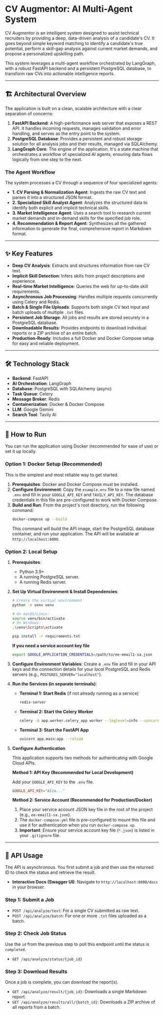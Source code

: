 # CV Augmentor: AI Multi-Agent System

CV Augmentor is an intelligent system designed to assist technical recruiters by providing a deep, data-driven analysis of a candidate's CV. It goes beyond simple keyword matching to identify a candidate's true potential, perform a skill-gap analysis against current market demands, and propose a personalized upskilling path.

This system leverages a multi-agent workflow orchestrated by LangGraph, with a robust FastAPI backend and a persistent PostgreSQL database, to transform raw CVs into actionable intelligence reports.

-----

## 🏗️ Architectural Overview

The application is built on a clean, scalable architecture with a clear separation of concerns:

1.  **FastAPI Backend**: A high-performance web server that exposes a REST API. It handles incoming requests, manages validation and error handling, and serves as the entry point to the system.
2.  **PostgreSQL Database**: Provides a persistent and robust storage solution for all analysis jobs and their results, managed via SQLAlchemy.
3.  **LangGraph Core**: The engine of the application. It's a state machine that orchestrates a workflow of specialized AI agents, ensuring data flows logically from one step to the next.

### The Agent Workflow

The system processes a CV through a sequence of four specialized agents:

  * **1. CV Parsing & Normalization Agent**: Ingests the raw CV text and parses it into a structured JSON format.
  * **2. Specialized Skill Analyst Agent**: Analyzes the structured data to identify both explicit and implicit technical skills.
  * **3. Market Intelligence Agent**: Uses a search tool to research current market demands and in-demand skills for the specified job role.
  * **4. Recommendation & Report Agent**: Synthesizes all the gathered information to generate the final, comprehensive report in Markdown format.

-----

## ✨ Key Features

  * **Deep CV Analysis**: Extracts and structures information from raw CV text.
  * **Implicit Skill Detection**: Infers skills from project descriptions and experience.
  * **Real-time Market Intelligence**: Queries the web for up-to-date skill requirements.
  * **Asynchronous Job Processing**: Handles multiple requests concurrently using Celery and Redis.
  * **Batch & Single File Uploads**: Supports both single CV text input and batch uploads of multiple `.txt` files.
  * **Persistent Job Storage**: All jobs and results are stored securely in a PostgreSQL database.
  * **Downloadable Results**: Provides endpoints to download individual reports or a ZIP archive of an entire batch.
  * **Production-Ready**: Includes a full Docker and Docker Compose setup for easy and reliable deployment.

-----

## 🛠️ Technology Stack

  * **Backend**: FastAPI
  * **AI Orchestration**: LangGraph
  * **Database**: PostgreSQL with SQLAlchemy (async)
  * **Task Queue**: Celery
  * **Message Broker**: Redis
  * **Containerization**: Docker & Docker Compose
  * **LLM**: Google Gemini
  * **Search Tool**: Tavily AI

-----

## 🚀 How to Run

You can run the application using Docker (recommended for ease of use) or set it up locally.

### Option 1: Docker Setup (Recommended)

This is the simplest and most reliable way to get started.

1.  **Prerequisites**: Docker and Docker Compose must be installed.
2.  **Configure Environment**: Copy the `example.env` file to a new file named `.env` and fill in your `GOOGLE_API_KEY` and `TAVILY_API_KEY`. The database credentials in this file are pre-configured to work with Docker Compose.
3.  **Build and Run**: From the project's root directory, run the following command:
    ```bash
    docker-compose up --build
    ```
    This command will build the API image, start the PostgreSQL database container, and run your application. The API will be available at `http://localhost:8000`.

### Option 2: Local Setup

1.  **Prerequisites**:
      * Python 3.9+
      * A running PostgreSQL server.
      * A running Redis server.
2.  **Set Up Virtual Environment & Install Dependencies**:
    ```bash
    # Create the virtual environment
    python -m venv venv

    # On macOS/Linux:
    source venv/bin/activate
    # On Windows:
    .\venv\Scripts\activate

    pip install -r requirements.txt
    ```

    **If you need a service account key file**

    ```bash
    export GOOGLE_APPLICATION_CREDENTIALS=/path/to/ee-email1-sa.json
    ```

3.  **Configure Environment Variables**: Create a `.env` file and fill in your API keys and the connection details for your *local* PostgreSQL and Redis servers (e.g., `POSTGRES_SERVER="localhost"`).
4.  **Run the Services (in separate terminals)**:
      * **Terminal 1: Start Redis** (if not already running as a service)
        ```bash
        redis-server
        ```
      * **Terminal 2: Start the Celery Worker**
        ```bash
        celery -A app.worker.celery_app worker --loglevel=info --concurrency=4
        ```
      * **Terminal 3: Start the FastAPI App**
        ```bash
        uvicorn app.main:app --reload
        ```
5. **Configure Authentication**

    This application supports two methods for authenticating with Google Cloud APIs.

    **Method 1: API Key (Recommended for Local Development)**

    Add your `GOOGLE_API_KEY` to the `.env` file.

    ```ini
    GOOGLE_API_KEY="AIza..."
    ````

    **Method 2: Service Account (Recommended for Production/Docker)**

    1.  Place your service account JSON key file in the root of the project (e.g., `ee-email1-sa.json`).
    2.  The `docker-compose.yml` file is pre-configured to mount this file and use it for authentication when you run `docker-compose up`.
    3.  **Important**: Ensure your service account key file (`*.json`) is listed in your `.gitignore` file.

-----

## 🔌 API Usage

The API is asynchronous. You first submit a job and then use the returned ID to check the status and retrieve the result.

  * **Interactive Docs (Swagger UI)**: Navigate to `http://localhost:8000/docs` in your browser.

### Step 1: Submit a Job

  * `POST /api/analyze/text`: For a single CV submitted as raw text.
  * `POST /api/analyze/batch`: For one or more `.txt` files uploaded as a batch.

### Step 2: Check Job Status

Use the `id` from the previous step to poll this endpoint until the status is `completed`.

  * `GET /api/analyze/status/{job_id}`

### Step 3: Download Results

Once a job is complete, you can download the report(s).

  * `GET /api/analyze/result/{job_id}`: Downloads a single Markdown report.
  * `GET /api/analyze/results/all/{batch_id}`: Downloads a ZIP archive of all reports from a batch.